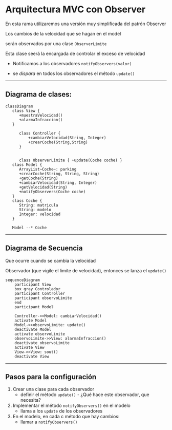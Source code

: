 # Arquitectura MVC con Observer

En esta rama utilizaremos una versión muy simplificada del patrón Observer

Los cambios de la velocidad que se hagan en el model

serán observados por una clase `ObserverLimite`

Esta clase seerá la encargada de controlar el exceso de velocidad

* Notificamos a los observadores `notifyObservers(valor)`

* se *dispara* en todos los observadores el método `update()`

---
## Diagrama de clases:

```mermaid
classDiagram
   class View {
      +muestraVelocidad()
      +alarmaInfraccion()
   }
    
      class Controller {
          +cambiarVelocidad(String, Integer)
          +crearCoche(String,String)
      }
 
   
      class ObserverLimite { +update(Coche coche) }
   class Model {
      ArrayList~Coche~: parking
      +crearCoche(String, String, String)
      +getCoche(String)
      +cambiarVelocidad(String, Integer)
      +getVelocidad(String)
      +notifyObservers(Coche coche)
   }
   class Coche {
      String: matricula
      String: modelo
      Integer: velocidad
   }
   
   Model --* Coche

```

---

## Diagrama de Secuencia

Que ocurre cuando se cambia la velocidad

Observador (que vigile el limite de velocidad), entonces se lanza el `update()` 

```mermaid
sequenceDiagram
    participant View
    box gray Controlador
    participant Controller
    participant observoLimite
    end
    participant Model

    Controller->>Model: cambiarVelocidad()
    activate Model
    Model->>observoLimite: update()
    deactivate Model
    activate observoLimite
    observoLimite->>View: alarmaInfraccion()
    deactivate observoLimite
    activate View
    View->>View: sout()
    deactivate View
```

---
## Pasos para la configuración

1. Crear una clase para cada observador
    * definir el método `update()` - ¿Qué hace este observador, que necesita?
2. Implementar el método `notifyObservers()` en el modelo
    * llama a los `update` de los observadores
3. En el modelo, en cada c método que hay cambios:
    * llamar a `notifyObservers()`
